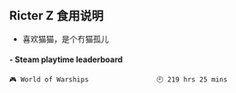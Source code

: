 ## Ricter Z 食用说明
- 喜欢猫猫，是个冇猫孤儿

<!-- steam-box start -->
#### - Steam playtime leaderboard
```text
🎮 World of Warships                 🕘 219 hrs 25 mins
```
<!-- Powered by https://github.com/YouEclipse/steam-box . -->
<!-- steam-box end -->
